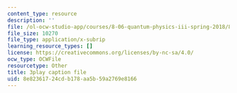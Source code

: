 ```yaml
---
content_type: resource
description: ''
file: /ol-ocw-studio-app/courses/8-06-quantum-physics-iii-spring-2018/8e82361724cdb178aa5b59a2769e8166_nd_sryUc1tc.srt
file_size: 10270
file_type: application/x-subrip
learning_resource_types: []
license: https://creativecommons.org/licenses/by-nc-sa/4.0/
ocw_type: OCWFile
resourcetype: Other
title: 3play caption file
uid: 8e823617-24cd-b178-aa5b-59a2769e8166
---
```


